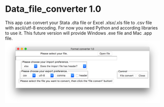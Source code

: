 # Data_file_converter 1.0
This app can convert your Stata .dta file or Excel .xlsx/.xls file to .csv file with ascii/utf-8 encoding.
For now you need Python and according libraries to use it.
This future version will provide Windows .exe file and Mac .app file.
![App phto](https://github.com/errard70101/Data_file_converter/blob/master/app_photo.png)
